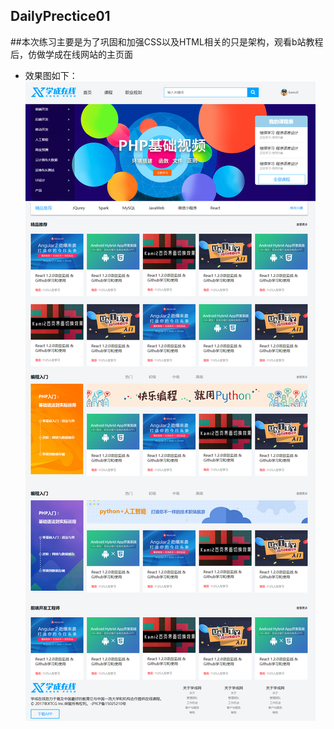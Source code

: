 DailyPrectice01
--------
##本次练习主要是为了巩固和加强CSS以及HTML相关的只是架构，观看b站教程后，仿做学成在线网站的主页面 <br>
* 效果图如下：
![](https://github.com/Kawul007/DailyPrectice/raw/master/images/readmeimg.png)
